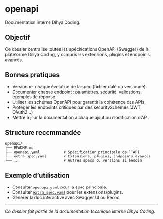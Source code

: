 # openapi

Documentation interne Dihya Coding.

## Objectif

Ce dossier centralise toutes les spécifications OpenAPI (Swagger) de la plateforme Dihya Coding, y compris les extensions, plugins et endpoints avancés.

## Bonnes pratiques

- Versionner chaque évolution de la spec (fichier daté ou versionné).
- Documenter chaque endpoint : paramètres, sécurité, validations, exemples de réponse.
- Utiliser les schémas OpenAPI pour garantir la cohérence des APIs.
- Protéger les endpoints critiques par des securitySchemes (JWT, OAuth2…).
- Mettre à jour la documentation à chaque ajout ou modification d’API.

## Structure recommandée

```
openapi/
├── README.md
├── openapi.yaml           # Spécification principale de l’API
├── extra_spec.yaml        # Extensions, plugins, endpoints avancés
└── ...                    # Autres specs ou versions si besoin
```

## Exemple d’utilisation

- Consulter [`openapi.yaml`](./openapi.yaml) pour la spec principale.
- Consulter [`extra_spec.yaml`](./extra_spec.yaml) pour les extensions/plugins.
- Générer la doc interactive avec Swagger UI ou Redoc.

---

*Ce dossier fait partie de la documentation technique interne Dihya Coding.*